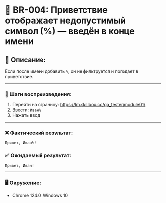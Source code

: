 # 🐞 BR-004: Приветствие отображает недопустимый символ (%) — введён в конце имени

## 📍 Описание:
Если после имени добавить `%`, он не фильтруется и попадает в приветствие.

---

### 🔁 Шаги воспроизведения:
1. Перейти на страницу: https://lm.skillbox.cc/qa_tester/module01/
2. Ввести: `Иван%`
3. Нажать ввод

---

### ❌ Фактический результат:
`Привет, Иван%!`

### ✅ Ожидаемый результат:
`Привет, Иван!`

---

### 🖥️ Окружение:
- Chrome 124.0, Windows 10

